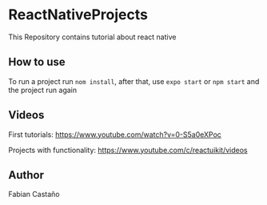 # ReactNativeProjects
This Repository contains tutorial about react native

## How to use

To run a project run `nom install`, after that, use `expo start` or `npm start` and the project run again


## Videos

First tutorials: https://www.youtube.com/watch?v=0-S5a0eXPoc

Projects with functionality: https://www.youtube.com/c/reactuikit/videos


## Author

Fabian Castaño




